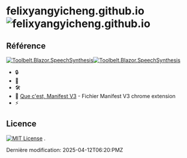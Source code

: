 # felixyangyicheng.github.io  ![felixyangyicheng.github.io](https://img.shields.io/badge/felixyangyicheng-githubio-red) 



## Référence
[![Toolbelt.Blazor.SpeechSynthesis](https://img.shields.io/nuget/v/Toolbelt.Blazor.SpeechSynthesis.svg)![Toolbelt.Blazor.SpeechSynthesis](https://img.shields.io/badge/nuget-Toolbelt.Blazor.SpeechSynthesis-blue)](https://www.nuget.org/packages/Toolbelt.Blazor.SpeechSynthesis/)

 - 🔒 
 - 🔗 
 - 🛠 
 - 🚀 [Que c'est, Manifest V3](https://developer.chrome.com/docs/extensions/develop/migrate/what-is-mv3) - Fichier Manifest V3 chrome extension
 - ⚡️ 

 ## Licence 
[![MIT License](https://img.shields.io/badge/License-MIT-green.svg)](https://choosealicense.com/licenses/mit/) 
.





Dernière modification: 2025-04-12T06:20:PMZ
